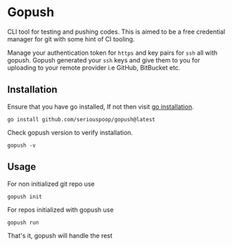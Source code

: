 # Gopush

CLI tool for testing and pushing codes. This is aimed to be a free credential manager for git with some hint of CI tooling.

Manage your authentication token for `https` and key pairs for `ssh` all with gopush.
Gopush generated your `ssh` keys and give them to you for uploading to your remote provider i.e GitHub, BitBucket etc.

## Installation

Ensure that you have go installed, If not then visit [go installation](https://go.dev/doc/install).

```
go install github.com/seriouspoop/gopush@latest
```

Check gopush version to verify installation.

```
gopush -v
```

## Usage

For non initialized git repo use

```
gopush init
```

For repos initialized with gopush use

```
gopush run
```

That's it, gopush will handle the rest
